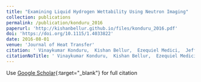 ```yaml
---
title: "Examining Liquid Hydrogen Wettability Using Neutron Imaging"
collection: publications
permalink: /publication/konduru_2016
paperurl: 'http://kishanbellur.github.io/files/konduru_2016.pdf'
doi: 'https://doi.org/10.1115/1.4033822'
date: 2016-08-01
venue: 'Journal of Heat Transfer'
citation: ' Vinaykumar Konduru,  Kishan Bellur,  Ezequiel Medici,  Jeffrey Allen,  Chang Choi,  Daniel Hussey,  David Jacobson,  Juscelino Leao,  John McQuillen,  James Hermanson.'
citationNoTitle: ' Vinaykumar Konduru,  Kishan Bellur,  Ezequiel Medici,  Jeffrey Allen,  Chang Choi,  Daniel Hussey,  David Jacobson,  Juscelino Leao,  John McQuillen,  James Hermanson. <i>Journal of Heat Transfer</i>, 2016.'
---
```

Use [Google Scholar](https://scholar.google.com/scholar?q=Examining+Liquid+Hydrogen+Wettability+Using+Neutron+Imaging){:target="_blank"} for full citation